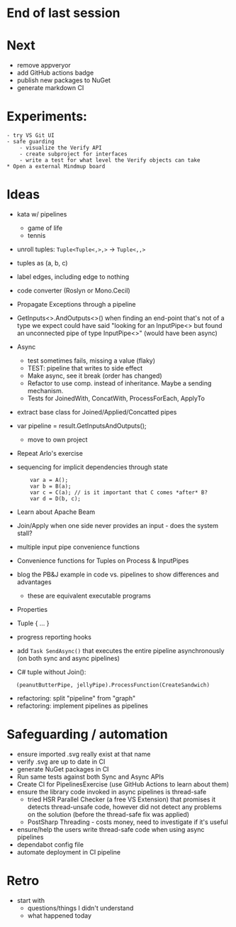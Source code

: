 # End of last session 

# Next
- remove appveryor
- add GitHub actions badge
- publish new packages to NuGet
- generate markdown CI

# Experiments:
	- try VS Git UI
	- safe guarding
		- visualize the Verify API
		- create subproject for interfaces
		- write a test for what level the Verify objects can take
	* Open a external Mindmup board 

# Ideas
- kata w/ pipelines
	* game of life
	- tennis
- unroll tuples: `Tuple<Tuple<,>,>` -> `Tuple<,,>`
- tuples as (a, b, c)
- label edges, including edge to nothing
- code converter (Roslyn or Mono.Cecil)
- Propagate Exceptions through a pipeline
- GetInputs<>.AndOutputs<>() when finding an end-point that's not of a type we expect could have said "looking for an InputPipe<> but found an unconnected pipe of type InputPipe<>" (would have been async)

- Async
	- test sometimes fails, missing a value (flaky)
	- TEST: pipeline that writes to side effect
	- Make async, see it break (order has changed)
	- Refactor to use comp. instead of inheritance. Maybe a sending mechanism.
	- Tests for JoinedWith, ConcatWith, ProcessForEach, ApplyTo
- extract base class for Joined/Applied/Concatted pipes
- var pipeline = result.GetInputsAndOutputs();
	- move to own project
- Repeat Arlo's exercise
- sequencing for implicit dependencies through state
	```
		var a = A();
		var b = B(a); 
		var c = C(a); // is it important that C comes *after* B?
		var d = D(b, c);
	```
- Learn about Apache Beam
- Join/Apply when one side never provides an input - does the system stall?
- multiple input pipe convenience functions
- Convenience functions for Tuples on Process & InputPipes
- blog the PB&J example in code vs. pipelines to show differences and advantages
	- these are equivalent executable programs
- Properties
-  Tuple { ... } 
- progress reporting hooks
- add `Task SendAsync()` that executes the entire pipeline asynchronously (on both sync and async pipelines)
- C# tuple without Join():
```
   (peanutButterPipe, jellyPipe).ProcessFunction(CreateSandwich)
```
- refactoring: split "pipeline" from "graph"
- refactoring: implement pipelines as pipelines

# Safeguarding / automation
- ensure imported .svg really exist at that name
- verify .svg are up to date in CI
- generate NuGet packages in CI
- Run same tests against both Sync and Async APIs
- Create CI for PipelinesExercise (use GitHub Actions to learn about them)
- ensure the library code invoked in async pipelines is thread-safe
  - tried HSR Parallel Checker (a free VS Extension) that promises it detects thread-unsafe code, however did not detect any problems on the solution (before the thread-safe fix was applied)
  - PostSharp Threading - costs money, need to investigate if it's useful
- ensure/help the users write thread-safe code when using async pipelines
- dependabot config file 
- automate deployment in CI pipeline

# Retro
- start with 
	- questions/things I didn't understand
	- what happened today

